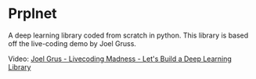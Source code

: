 # Prplnet
A deep learning library coded from scratch in python. This library is based off the live-coding demo by Joel Gruss.

Video: [Joel Grus - Livecoding Madness - Let's Build a Deep Learning Library](https://youtu.be/o64FV-ez6Gw)
